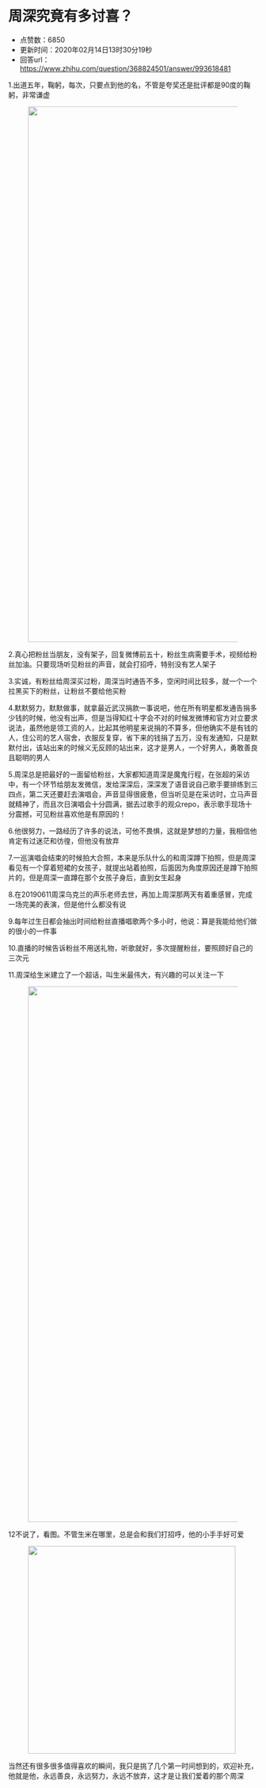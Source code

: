 # 周深究竟有多讨喜？
- 点赞数：6850
- 更新时间：2020年02月14日13时30分19秒
- 回答url：https://www.zhihu.com/question/368824501/answer/993618481
<body>
 <p data-pid="943CgzBx">1.出道五年，鞠躬，每次，只要点到他的名，不管是夸奖还是批评都是90度的鞠躬，非常谦虚</p>
 <figure data-size="normal">
  <img src="https://picx.zhimg.com/50/v2-1ee4993a5a4797dceb86ef4961a05d0a_720w.jpg?source=1940ef5c" data-rawwidth="1080" data-rawheight="1490" data-size="normal" data-original-token="v2-eaf938624ab7cef1d3d2b6af5170e3a0" data-default-watermark-src="https://picx.zhimg.com/50/v2-b86ddc182e048cc789e4ca635f8f3b76_720w.jpg?source=1940ef5c" class="origin_image zh-lightbox-thumb" width="1080" data-original="https://pic1.zhimg.com/v2-1ee4993a5a4797dceb86ef4961a05d0a_r.jpg?source=1940ef5c">
 </figure>
 <p data-pid="fIRlESXY">2.真心把粉丝当朋友，没有架子，回复微博前五十，粉丝生病需要手术，视频给粉丝加油。只要现场听见粉丝的声音，就会打招呼，特别没有艺人架子</p>
 <p data-pid="k_CcFtXP">3.实诚，有粉丝给周深买过粉，周深当时通告不多，空闲时间比较多，就一个一个拉黑买下的粉丝，让粉丝不要给他买粉</p>
 <p data-pid="Hu9rs6BV">4.默默努力，默默做事，就拿最近武汉捐款一事说吧，他在所有明星都发通告捐多少钱的时候，他没有出声，但是当得知红十字会不对的时候发微博和官方对立要求说法，虽然他是领工资的人，比起其他明星来说捐的不算多，但他确实不是有钱的人，住公司的艺人宿舍，衣服反复穿，省下来的钱捐了五万，没有发通知，只是默默付出，该站出来的时候义无反顾的站出来，这才是男人，一个好男人，勇敢善良且聪明的男人</p>
 <p data-pid="GtcAqRMs">5.周深总是把最好的一面留给粉丝，大家都知道周深是魔鬼行程，在张超的采访中，有一个环节给朋友发微信，发给深深后，深深发了语音说自己歌手要排练到三四点，第二天还要赶去演唱会，声音显得很疲惫，但当听见是在采访时，立马声音就精神了，而且次日演唱会十分圆满，据去过歌手的观众repo，表示歌手现场十分震撼，可见粉丝喜欢他是有原因的！</p>
 <p data-pid="mNmfvgEr">6.他很努力，一路经历了许多的说法，可他不畏惧，这就是梦想的力量，我相信他肯定有过迷茫和彷徨，但他没有放弃</p>
 <p data-pid="BX59-coN">7.一巡演唱会结束的时候拍大合照，本来是乐队什么的和周深蹲下拍照，但是周深看见有一个穿着短裙的女孩子，就提出站着拍照，后面因为角度原因还是蹲下拍照片的，但是周深一直蹲在那个女孩子身后，直到女生起身</p>
 <p data-pid="8JpZfNFV">8.在20190611周深乌克兰的声乐老师去世，再加上周深那两天有着重感冒，完成一场完美的表演，但是他什么都没有说</p>
 <p data-pid="2quyN-R2">9.每年过生日都会抽出时间给粉丝直播唱歌两个多小时，他说：算是我能给他们做的很小的一件事</p>
 <p data-pid="IVuJCxz6">10.直播的时候告诉粉丝不用送礼物，听歌就好，多次提醒粉丝，要照顾好自己的三次元</p>
 <p data-pid="860JHv3Y">11.周深给生米建立了一个超话，叫生米最伟大，有兴趣的可以关注一下</p>
 <figure data-size="normal">
  <img src="https://picx.zhimg.com/50/v2-eeb8cf380e591bae762d2da6e0aa7ba2_720w.jpg?source=1940ef5c" data-rawwidth="1080" data-rawheight="1334" data-size="normal" data-original-token="v2-bb15afef16b2dcdd872a3e3166697e78" data-default-watermark-src="https://picx.zhimg.com/50/v2-822ed2f785554f09e964f519c5a3f87c_720w.jpg?source=1940ef5c" class="origin_image zh-lightbox-thumb" width="1080" data-original="https://picx.zhimg.com/v2-eeb8cf380e591bae762d2da6e0aa7ba2_r.jpg?source=1940ef5c">
 </figure>
 <p data-pid="GMfmFG03">12不说了，看图。不管生米在哪里，总是会和我们打招呼，他的小手手好可爱</p>
 <figure data-size="normal">
  <img src="https://picx.zhimg.com/50/v2-9fd30d0d0b68bd7cae5bd1d6f8f9a13a_720w.gif?source=1940ef5c" data-rawwidth="419" data-rawheight="288" data-size="normal" data-original-token="v2-9fd30d0d0b68bd7cae5bd1d6f8f9a13a" data-thumbnail="https://pic1.zhimg.com/50/v2-9fd30d0d0b68bd7cae5bd1d6f8f9a13a_720w.jpg?source=1940ef5c" class="content_image" width="419">
 </figure>
 <p data-pid="WHQVgn3P">当然还有很多很多值得喜欢的瞬间，我只是挑了几个第一时间想到的，欢迎补充，他就是他，永远善良，永远努力，永远不放弃，这才是让我们爱着的那个周深</p>
</body>